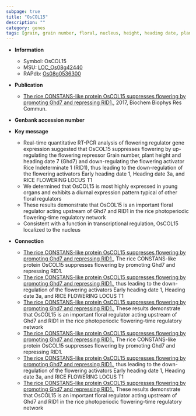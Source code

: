 ```yaml
---
subpage: true
title: "OsCOL15"
description: ""
category: genes
tags: [grain, grain number, floral, nucleus, height, heading date, plant height]
---
```


* **Information**  
    + Symbol: OsCOL15  
    + MSU: [LOC_Os08g42440](http://rice.plantbiology.msu.edu/cgi-bin/ORF_infopage.cgi?orf=LOC_Os08g42440)  
    + RAPdb: [Os08g0536300](http://rapdb.dna.affrc.go.jp/viewer/gbrowse_details/irgsp1?name=Os08g0536300)  

* **Publication**  
    + [The rice CONSTANS-like protein OsCOL15 suppresses flowering by promoting Ghd7 and repressing RID1.](http://www.ncbi.nlm.nih.gov/pubmed?term=The+rice+CONSTANS-like+protein+OsCOL15+suppresses+flowering+by+promoting+Ghd7+and+repressing+RID1.%5BTitle%5D), 2017, Biochem Biophys Res Commun.

* **Genbank accession number**  

* **Key message**  
    + Real-time quantitative RT-PCR analysis of flowering regulator gene expression suggested that OsCOL15 suppresses flowering by up-regulating the flowering repressor Grain number, plant height and heading date 7 (Ghd7) and down-regulating the flowering activator Rice Indeterminate 1 (RID1), thus leading to the down-regulation of the flowering activators Early heading date 1, Heading date 3a, and RICE FLOWERING LOCUS T1
    + We determined that OsCOL15 is most highly expressed in young organs and exhibits a diurnal expression pattern typical of other floral regulators
    + These results demonstrate that OsCOL15 is an important floral regulator acting upstream of Ghd7 and RID1 in the rice photoperiodic flowering-time regulatory network
    + Consistent with a function in transcriptional regulation, OsCOL15 localized to the nucleus

* **Connection**  
    + [The rice CONSTANS-like protein OsCOL15 suppresses flowering by promoting Ghd7 and repressing RID1.](http://www.ncbi.nlm.nih.gov/pubmed?term=The+rice+CONSTANS-like+protein+OsCOL15+suppresses+flowering+by+promoting+Ghd7+and+repressing+RID1.%5BTitle%5D), The rice CONSTANS-like protein OsCOL15 suppresses flowering by promoting Ghd7 and repressing RID1.
    + [The rice CONSTANS-like protein OsCOL15 suppresses flowering by promoting Ghd7 and repressing RID1.](RID1), thus leading to the down-regulation of the flowering activators Early heading date 1, Heading date 3a, and RICE FLOWERING LOCUS T1
    + [The rice CONSTANS-like protein OsCOL15 suppresses flowering by promoting Ghd7 and repressing RID1.](http://www.ncbi.nlm.nih.gov/pubmed?term=The+rice+CONSTANS-like+protein+OsCOL15+suppresses+flowering+by+promoting+Ghd7+and+repressing+RID1.%5BTitle%5D),  These results demonstrate that OsCOL15 is an important floral regulator acting upstream of Ghd7 and RID1 in the rice photoperiodic flowering-time regulatory network
    + [The rice CONSTANS-like protein OsCOL15 suppresses flowering by promoting Ghd7 and repressing RID1.](http://www.ncbi.nlm.nih.gov/pubmed?term=The+rice+CONSTANS-like+protein+OsCOL15+suppresses+flowering+by+promoting+Ghd7+and+repressing+RID1.%5BTitle%5D), The rice CONSTANS-like protein OsCOL15 suppresses flowering by promoting Ghd7 and repressing RID1.
    + [The rice CONSTANS-like protein OsCOL15 suppresses flowering by promoting Ghd7 and repressing RID1.](RID1), thus leading to the down-regulation of the flowering activators Early heading date 1, Heading date 3a, and RICE FLOWERING LOCUS T1
    + [The rice CONSTANS-like protein OsCOL15 suppresses flowering by promoting Ghd7 and repressing RID1.](http://www.ncbi.nlm.nih.gov/pubmed?term=The+rice+CONSTANS-like+protein+OsCOL15+suppresses+flowering+by+promoting+Ghd7+and+repressing+RID1.%5BTitle%5D),  These results demonstrate that OsCOL15 is an important floral regulator acting upstream of Ghd7 and RID1 in the rice photoperiodic flowering-time regulatory network



